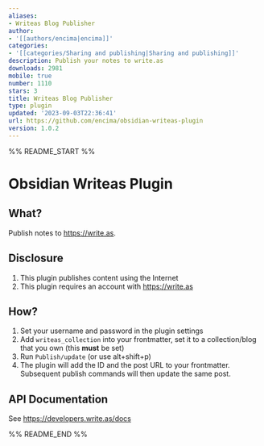 ```yaml
---
aliases:
- Writeas Blog Publisher
author:
- '[[authors/encima|encima]]'
categories:
- '[[categories/Sharing and publishing|Sharing and publishing]]'
description: Publish your notes to write.as
downloads: 2981
mobile: true
number: 1110
stars: 3
title: Writeas Blog Publisher
type: plugin
updated: '2023-09-03T22:36:41'
url: https://github.com/encima/obsidian-writeas-plugin
version: 1.0.2
---
```


%% README_START %%

# Obsidian Writeas Plugin

## What?

Publish notes to https://write.as.

## Disclosure

1. This plugin publishes content using the Internet
2. This plugin requires an account with https://write.as

## How?

1. Set your username and password in the plugin settings
2. Add `writeas_collection` into your frontmatter, set it to a collection/blog
   that you own (this **must** be set)
3. Run `Publish/update` (or use alt+shift+p)
4. The plugin will add the ID and the post URL to your frontmatter. Subsequent
   publish commands will then update the same post.

## API Documentation

See https://developers.write.as/docs


%% README_END %%
